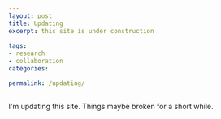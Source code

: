 ```yaml
---
layout: post
title: Updating
excerpt: this site is under construction
 
tags: 
- research
- collaboration
categories:

permalink: /updating/
---
```


I'm updating this site. Things maybe broken for a short while.
